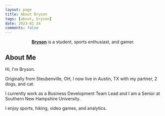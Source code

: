 ```yaml
---
layout: page
title: About Bryson
tags: [about, bryson]
date: 2023-01-24
comments: false
---
```

    
<center><a href="https://bryson1221.github.io"><b>Bryson</b></a> is a student, sports enthusiast, and gamer.</center>

## About Me
Hi, I'm Bryson.

Originally from Steubenville, OH, I now live in Austin, TX with my partner, 2 dogs, and cat.

I currently work as a Business Development Team Lead and I am a Senior at Southern New Hampshire University.

I enjoy sports, hiking, video games, and analytics.
